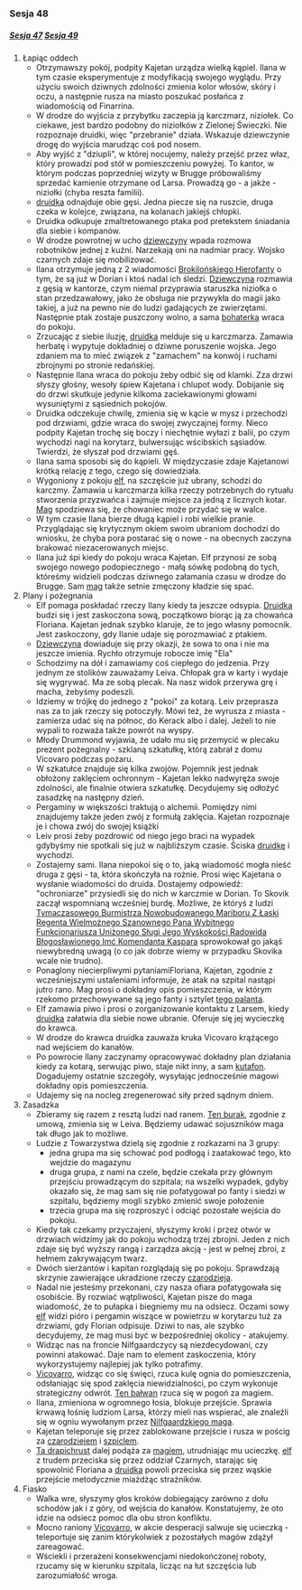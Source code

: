 ### Sesja 48
##### [Sesja 47](#sesja-47) [Sesja 49](#sesja-49)
1. Łapiąc oddech
    - Otrzymawszy pokój, podpity Kajetan urządza wielką kąpiel. Ilana w tym czasie eksperymentuje z modyfikacją swojego wyglądu. Przy użyciu swoich dziwnych zdolności zmienia kolor włosów, skóry i oczu, a następnie rusza na miasto poszukać posłańca z wiadomością od Finarrina.
    - W drodze do wyjścia z przybytku zaczepia ją karczmarz, niziołek. Co ciekawe, jest bardzo podobny do niziołków z Zielonej Świeczki. Nie rozpoznaje druidki, więc "przebranie" działa. Wskazuje dziewczynie drogę do wyjścia marudząc coś pod nosem.
    - Aby wyjść z "dziupli", w której nocujemy, należy przejść przez właz, który prowadzi pod stół w pomieszczeniu powyżej. To kantor, w którym podczas poprzedniej wizyty w Brugge próbowaliśmy sprzedać kamienie otrzymane od Larsa. Prowadzą go - a jakże - niziołki (chyba reszta familii).
    - [druidka](Ilana) odnajduje obie gęsi. Jedna piecze się na ruszcie, druga czeka w kolejce, związana, na kolanach jakiejś chłopki. 
    - Druidka odkupuje zmaltretowanego ptaka pod pretekstem śniadania dla siebie i kompanów.
    - W drodze powrotnej w ucho [dziewczyny](Ilana) wpada rozmowa robotników jednej z kuźni. Narzekają oni na nadmiar pracy. Wojsko czarnych zdaje się mobilizować.
    - Ilana otrzymuje jedną z 2 wiadomości [Brokilońskiego Hierofanty](Finarrin) o tym, że są już w Dorian i ktoś nadal ich śledzi. [Dziewczyna](Ilana) rozmawia z gęsią w kantorze, czym niemal przyprawia staruszka niziołka o stan przedzawałowy, jako że obsługa nie przywykła do magii jako takiej, a już na pewno nie do ludzi gadających ze zwierzętami. Następnie ptak zostaje puszczony wolno, a sama [bohaterka](Ilana) wraca do pokoju.
    - Zrzucając z siebie iluzję, [druidka](Ilana) melduje się u karczmarza. Zamawia herbatę i wypytuje dokładniej o dziwne poruszenie wojska. Jego zdaniem ma to mieć związek z "zamachem" na konwój i ruchami zbrojnymi po stronie redańskiej.
    - Następnie Ilana wraca do pokoju żeby odbić się od klamki. Zza drzwi słyszy głośny, wesoły śpiew Kajetana i chlupot wody. Dobijanie się do drzwi skutkuje jedynie kilkoma zaciekawionymi głowami wysuniętymi z sąsiednich pokojów. 
    - Druidka odczekuje chwilę, zmienia się w kącie w mysz i przechodzi pod drzwiami, gdzie wraca do swojej zwyczajnej formy. Nieco podpity Kajetan trochę się boczy i niechętnie wyłazi z balii, po czym wychodzi nagi na korytarz, bulwersując wścibskich sąsiadów. Twierdzi, że słyszał pod drzwiami gęś.
    - Ilana sama sposobi się do kąpieli. W międzyczasie zdaje Kajetanowi krótką relację z tego, czego się dowiedziała.
    - Wygoniony z pokoju [elf](Kajetan), na szczęście już ubrany, schodzi do karczmy. Zamawia u karczmarza kilka rzeczy potrzebnych do rytuału stworzenia przyzwańca i zajmuje miejsce za jedną z licznych kotar. [Mag](Kajetan) spodziewa się, że chowaniec może przydać się w walce.
    - W tym czasie Ilana bierze długą kąpiel i robi wielkie pranie. Przyglądając się krytycznym okiem swoim ubraniom dochodzi do wniosku, że chyba pora postarać się o nowe - na obecnych zaczyna brakować niezacerowanych miejsc.
    - Ilana już śpi kiedy do pokoju wraca Kajetan. Elf przynosi ze sobą swojego nowego podopiecznego - małą sówkę podobną do tych, któreśmy widzieli podczas dziwnego załamania czasu w drodze do Brugge. Sam [mag](Kajetan) także setnie zmęczony kładzie się spać.
2. Plany i pożegnania
    - Elf pomaga poskładać rzeczy Ilany kiedy ta jeszcze odsypia. [Druidka](Ilana) budzi się i jest zaskoczona sową, początkowo biorąc ją za chowańca Floriana. Kajetan jednak szybko klaruje, że to jego własny pomocnik. Jest zaskoczony, gdy Ilanie udaje się porozmawiać z ptakiem. 
    - [Dziewczyna](Ilana) dowiaduje się przy okazji, że sowa to ona i nie ma jeszcze imienia. Rychło otrzymuje robocze imię "Ela"
    - Schodzimy na dół i zamawiamy coś ciepłego do jedzenia. Przy jednym ze stolików zauważamy Leiva. Chłopak gra w karty i wydaje się wygrywać. Ma ze sobą plecak. Na nasz widok przerywa grę i macha, żebyśmy podeszli. 
    - Idziemy w trójkę do jednego z "pokoi" za kotarą. Leiv przeprasza nas za to jak rzeczy się potoczyły. Mówi też, że wyrusza z miasta - zamierza udać się na północ, do Kerack albo i dalej. Jeżeli to nie wypali to rozważa także powrót na wyspy.
    - Młody Drummond wyjawia, że udało mu się przemycić w plecaku prezent pożegnalny - szklaną szkatułkę, którą zabrał z domu Vicovaro podczas pożaru. 
    - W szkatułce znajduje się kilka zwojów. Pojemnik jest jednak obłożony zaklęciem ochronnym - Kajetan lekko nadwyręża swoje zdolności, ale finalnie otwiera szkatułkę. Decydujemy się odłożyć zasadzkę na następny dzień.
    - Pergaminy w większości traktują o alchemii. Pomiędzy nimi znajdujemy także jeden zwój z formułą zaklęcia. Kajetan rozpoznaje je i chowa zwój do swojej książki
    - Leiv prosi żeby pozdrowić od niego jego braci na wypadek gdybyśmy nie spotkali się już w najbliższym czasie. Ściska [druidkę](Ilana) i wychodzi.
    - Zostajemy sami. Ilana niepokoi się o to, jaką wiadomość mogła nieść druga z gęsi - ta, która skończyła na rożnie. Prosi więc Kajetana o wysłanie wiadomości do druida. Dostajemy odpowiedź: "ochroniarze" przysiedli się do nich w karczmie w Dorian. To Skovik zaczął wspomnianą wcześniej burdę. Możliwe, że któryś z ludzi [Tymaczasowego Burmistrza Nowobudowanego Mariboru Z Łaski Regenta Wielmożnego Szanownego Pana Wybitnego Funkcjonariusza Uniżonego Sługi Jego Wyskokości Radowida Błogosławionego Imć Komendanta Kaspara](Kaspar) sprowokował go jakąś niewybredną uwagą (o co jak dobrze wiemy w przypadku Skovika wcale nie trudno).
    - Ponaglony niecierpliwymi pytaniamiFloriana, Kajetan, zgodnie z wcześniejszymi ustaleniami informuje, że atak na szpital nastąpi jutro rano. Mag prosi o dokładny opis pomieszczenia, w którym rzekomo przechowywane są jego fanty i sztylet [tego palanta](Lars).
    - Elf zamawia piwo i prosi o zorganizowanie kontaktu z Larsem, kiedy [druidka](Ilana) załatwia dla siebie nowe ubranie. Oferuje się jej wycieczkę do krawca.
    - W drodze do krawca druidka zauważa kruka Vicovaro krążącego nad wejściem do kanałów.
    - Po powrocie Ilany zaczynamy opracowywać dokładny plan działania kiedy za kotarą, serwując piwo, staje nikt inny, a sam [kutafon](Lars). Dogadujemy ostatnie szczegóły, wysyłając jednocześnie magowi dokładny opis pomieszczenia.
    - Udajemy się na nocleg zregenerować siły przed sądnym dniem.
2. Zasadzka
    - Zbieramy się razem z resztą ludzi nad ranem. [Ten burak](Lars), zgodnie z umową, zmienia się w Leiva. Będziemy udawać sojuszników maga tak długo jak to możliwe.
    - Ludzie z Towarzystwa dzielą się zgodnie z rozkazami na 3 grupy: 
        - jedna grupa ma się schować pod podłogą i zaatakować tego, kto wejdzie do magazynu 
        - druga grupa, z nami na czele, będzie czekała przy głównym przejściu prowadzącym do szpitala; na wszelki wypadek, gdyby okazało się, że mag sam się nie pofatygował po fanty i siedzi w szpitalu, będziemy mogli szybko zmienić swoje położenie
        - trzecia grupa ma się rozproszyć i odciąć pozostałe wejścia do pokoju.
    - Kiedy tak czekamy przyczajeni, słyszymy kroki i przez otwór w drzwiach widzimy jak do pokoju wchodzą trzej zbrojni. Jeden z nich zdaje się być wyższy rangą i zarządza akcją - jest w pełnej zbroi, z hełmem zakrywającym twarz.
    - Dwóch sierżantów i kapitan rozglądają się po pokoju. Sprawdzają skrzynie zawierające ukradzione rzeczy [czarodzieja](Florian).
    - Nadal nie jesteśmy przekonani, czy nasza ofiara pofatygowała się osobiście. By rozwiać wątpliwości, Kajetan pisze do maga wiadomość, że to pułapka i biegniemy mu na odsiecz. Oczami sowy [elf](Kajetan) widzi pióro i pergamin wiszące w powietrzu w korytarzu tuż za drzwiami, gdy Florian odpisuje. Dziwi to nas, ale szybko decydujemy, że mag musi być w bezpośredniej okolicy - atakujemy.
    - Widząc nas na froncie Nilfgaardczycy są niezdecydowani, czy powinni atakować. Daje nam to element zaskoczenia, który wykorzystujemy najlepiej jak tylko potrafimy.
    - [Vicovarro](Florian), widząc co się święci, rzuca kulę ognia do pomieszczenia, odsłaniając się spod zaklęcia niewidzialności, po czym wykonuje strategiczny odwrót. [Ten bałwan](Lars) rzuca się w pogoń za magiem.
    - Ilana, zmieniona w ogromnego łosia, blokuje przejście. Sprawia krwawą łośnię ludziom Larsa, którzy mieli nas wspierać, ale znaleźli się w ogniu wywołanym przez [Nilfgaardzkiego maga](Florian). 
    - Kajetan teleporuje się przez zablokowane przejście i rusza w pościg za [czarodziejem](Florian) i [szpiclem](Lars).
    - [Ta drapichrust](Lars) dalej podąża za [magiem](Florian), utrudniając mu ucieczkę. [elf](Kajetan) z trudem przeciska się przez oddział Czarnych, starając się spowolnić Floriana a [druidka](Ilana) powoli przeciska się przez wąskie przejście metodycznie miażdżąc strażników.
3. Fiasko
    - Walka wre, słyszymy głos kroków dobiegający zarówno z dołu schodów jak i z góry, od wejścia do kanałów. Konstatujemy, że oto idzie na odsiecz pomoc dla obu stron konfliktu.
    - Mocno raniony [Vicovarro](Florian), w akcie desperacji salwuje się ucieczką - teleportuje się zanim którykolwiek z pozostałych magów zdążył zareagować.
    - Wściekli i przerażeni konsekwencjami niedokończonej roboty, rzucamy się w kierunku szpitala, licząc na łut szczęścia lub zarozumiałość wroga.